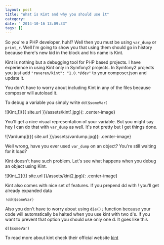 ```yaml
---
layout: post
title: "What is Kint and why you should use it"
category: 
date: " 2014-10-16 13:09:33"
tags: []
---
```


So you're a PHP developer, huh!? Well then you must be using <code>var_dump</code> or
<code>print_r</code>. Well I'm going to show you that using them should go in history because there's new kid in
the block and his name is Kint.

Kint is nothing but a debugging tool for PHP based projects. I have experience in using Kint  only in Symfony2 projects.
In Symfony2 projects you just add <code>"raveren/kint": "1.0.*@dev"</code> to your composer.json and update it.

You don't have to worry about including Kint in any of the files because composer will autoload it.

To debug a variable you simply write <code>dd($someVar)</code>

![Kint_1]({{ site.url }}/assets/kint1.jpg){: .center-image}

You'll get a nice visual representation of your variable. But you might say hey I can do that with <code>var_dump</code>
as well. It's not pretty but I get things done.

![Vardump]({{ site.url }}/assets/vardump.jpg){: .center-image}

Well wrong, have you ever used <code>var_dump</code> on an object? You're still waiting for it load?

Kint doesn't have such problem. Let's see what happens when you debug an object using Kint.

![Kint_2]({{ site.url }}/assets/kint2.jpg){: .center-image}

Kint also comes with nice set of features. If you prepend dd with ! you'll get already expanded data

<code>!dd($someVar)</code>

Also you don't have to worry about using <code>die();</code> function because your code will automatically be halted
when you use kint with two d's. If you want to prevent that option you should use only one d. It goes like this

<code>d($someVar)</code>

To read more about kint check their official website <a href="http://raveren.github.io/kint/">kint</a>
